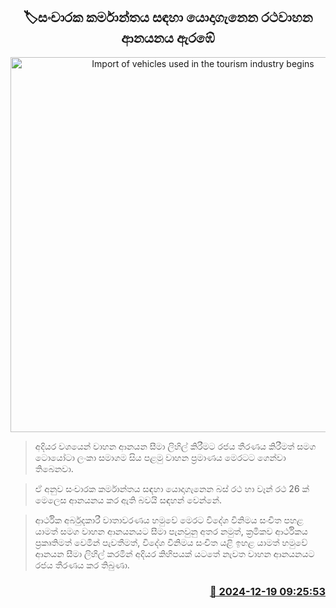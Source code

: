 <p align='center'><b><h2 align='center' title='Import of vehicles used in the tourism industry begins'>🏷සංචාරක කර්මාන්තය සඳහා යොදාගැනෙන රථවාහන ආනයනය  ඇර​ඹේ</h2></b></p>
<p align='center'><img src='https://helakuru.sgp1.cdn.digitaloceanspaces.com/esana/images/lib/toyota-lanka.jpg' width='600' alt='Import of vehicles used in the tourism industry begins'></p>

> අදියර වශයෙන් වාහන ආනයන සීමා ලිහිල් කිරීමට රජය තීරණය කිරීමත් සමග ටොයෝටා ලංකා සමාගම සිය පළමු වාහන ප්‍රමාණය මෙරටට ගෙන්වා තිබෙනවා.

> ඒ අනුව සංචාරක කර්මාන්තය සඳහා යොදාගැනෙන බස් රථ හා වෑන් රථ 26 ක් මෙලෙස ආනයනය කර ඇති බවයි සඳහන් වෙන්නේ.

> ආර්ථික අර්බුදකාරී වාතාවරණය හමුවේ මෙරට විදේශ විනිමය සංචිත පහළ යාමත් සමග වාහන ආනයනයට සීමා පැනවුනු අතර නමුත්, ක්‍රමිකව ආර්ථිකය ප්‍රකෘතිමත් වෙමින් පැවතීමත්, විදේශ විනිමය සංචිත යළි ඉහළ යාමත් හමුවේ ආනයන සීමා ලිහිල් කරමින් අදියර කිහිපයක් යටතේ නැවත වාහන ආනයනයට රජය තීරණය කර තිබුණා.



<h3 align='right'><a href='https://www.helakuru.lk/esana/p/105999/'>📅 2024-12-19 09:25:53</a></h3>
